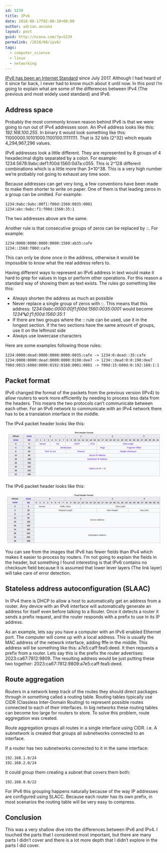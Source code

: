 ```yaml
---
id: 5239
title: IPv6
date: 2018-08-17T02:08:10+00:00
author: adrian.ancona
layout: post
guid: http://ncona.com/?p=5239
permalink: /2018/08/ipv6/
tags:
  - computer_science
  - linux
  - networking
---
```

[IPv6 has been an Internet Standard](https://tools.ietf.org/html/rfc8200) since July 2017. Although I had heard of it since far back, I never had to know much about it until now. In this post I&#8217;m going to explain what are some of the differences between IPv4 (The previous and most widely used standard) and IPv6.

## Address space

Probably the most commonly known reason behind IPv6 is that we were going to run out of IPv4 addresses soon. An IPv4 address looks like this: _192.168.100.255_. In binary it would look something like this: 11000000.10101000.1100100.11111111. That is 32 bits (2^32) which equals 4,294,967,296 values.

IPv6 addresses look a little different. They are represented by 8 groups of 4 hexadecimal digits separated by a colon. For example: 1234:5678:9abc:def1:f00d:1560:0d7a:c055. This is 2^128 different combinations which is a little more than 3*10^38. This is a very high number we&#8217;re probably not going to exhaust any time soon.

Because addresses can get very long, a few conventions have been made to make them shorter to write on paper. One of them is that leading zeros in a group can be omitted. For example:

```
1234:0abc:9abc:00f1:f00d:1560:0035:0001
1234:abc:9abc:f1:f00d:1560:35:1
```

The two addresses above are the same.

<!--more-->

Another rule is that consecutive groups of zeros can be replaced by ::. For example:

```
1234:0000:0000:0000:0000:1560:ab35:cafe
1234::1560:f00d:cafe
```

This can only be done once in the address, otherwise it would be impossible to know what the real address refers to.

Having different ways to represent an IPv6 address in text would make it hard to grep for values in logs or perform other operations. For this reason a standard way of showing them as text exists. The rules go something like this:

  * Always shorten the address as much as possible
  * Never replace a single group of zeros with ::. This means that this address: _1234:0abc:0000:00f1:f00d:1560:0035:0001_ would become _1234:abc:0:f1:f00d:1560:35:1_
  * If there are two groups where the :: rule can be used, use it in the longest section. If the two sections have the same amount of groups, use it on the leftmost side
  * Always use lowercase characters

Here are some examples following those rules:

```
1234:0000:dead:0000:0000:0000:0035:cafe -> 1234:0:dead::35:cafe
1234:0000:0000:dead:0000:0000:0198:dee7 -> 1234::dead:0:0:198:dee7
f00d:0015:600d:0000:0192:0168:0001:0001 -> f00d:15:600d:0:192:168:1:1
```

## Packet format

IPv6 changed the format of the packets from the previous version (IPv4) to allow routers to work more efficiently by needing to process less data from the headers. This means the two protocols can&#8217;t communicate between each other. For an IPv6 network to communicate with an IPv4 network there has to be a translation interface in the middle.

The IPv4 packet header looks like this:

[<img src="/images/posts/ipv4-packet.png" />](/images/posts/ipv4-packet.png)

The IPv6 packet header looks like this:

[<img src="/images/posts/ipv6-packet.png" />](/images/posts/ipv6-packet.png)

You can see from the images that IPv6 has fewer fields than IPv4 which makes it easier to process by routers. I&#8217;m not going to explain the fields in the header, but something I found interesting is that IPv6 contains no checksum field because it is assumed that lower lever layers (The link layer) will take care of error detection.

## Stateless address autoconfiguration (SLAAC)

In IPv4 there is DHCP to allow a host to automatically get an address from a router. Any device with an IPv6 interface will automatically generate an address for itself even before talking to a Router. Once it detects a router it sends a prefix request, and the router responds with a prefix to use in its IP address.

As an example, lets say you have a computer with an IPv6 enabled Ethernet port. The computer will come up with a local address. This is usually the MAC address of the network interface, adding fffe in the middle. This address will be something like this: a7e5:caff:fea5:deed. It then requests a prefix from a router. Lets say this is the prefix the router advertises: 2023:ca67:7812:9809. The resulting address would be just putting these two together: 2023:ca67:7812:9809:a7e5:caff:fea5:deed.

## Route aggregation

Routers in a network keep track of the routes they should direct packages through in something called a routing table. Routing tables typically use CIDR (Classless Inter-Domain Routing) to represent possible routes connected to each of their interfaces. In big networks these routing tables can become too large for routers to store. To solve this problem, route aggregation was created.

Route aggregation groups all routes in a single interface using CIDR. i.e. A subnetwork is created that groups all subnetworks connected to an interface.

If a router has two subnetworks connected to it in the same interface:

```
192.168.1.0/24
192.168.2.0/24
```

It could group them creating a subnet that covers them both:

```
192.168.0.0/22
```

For IPv6 this grouping happens naturally because of the way IP addresses are configured using SLACC. Because each router has its own prefix, in most scenarios the routing table will be very easy to compress.

## Conclusion

This was a very shallow dive into the differences between IPv6 and IPv4. I touched the parts that I considered most important, but there are many parts I didn&#8217;t cover and there is a lot more depth that I didn&#8217;t explore in the parts I did cover.
